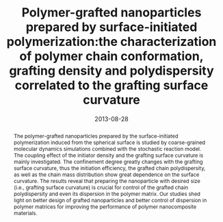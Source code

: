 ---
title: Polymer-grafted nanoparticles prepared by surface-initiated  polymerization:the characterization of polymer chain conformation,  grafting density and polydispersity correlated to the grafting surface  curvature
authors:
- Yao-Hong Xue
- You-Liang Zhu
- Wei Quan
- Fu-Heng Qu
- Cheng Han
- Jing-Tao Fan
- Hong Liu
date: '2013-08-28'
doi: 10.1039/C3CP51960K
publish_types: 期刊文章
publication: Physical Chemistry Chemical Physics
publication_short: Phys. Chem. Chem. Phys.
abstract: The polymer-grafted nanoparticles prepared by the  surface-initiated polymerization induced from the spherical surface is  studied by coarse-grained molecular dynamics simulations combined with  the stochastic reaction model. The coupling effect of the initiator  density and the grafting surface curvature is mainly investigated. The  confinement degree greatly changes with the grafting surface curvature,  thus the initiation efficiency, the grafted chain polydispersity, as  well as the chain mass distribution show great dependence on the surface  curvature. The results reveal that preparing the nanoparticle with  desired size (i.e., grafting surface curvature) is crucial for control  of the grafted chain polydispersity and even its dispersion in the  polymer matrix. Our studies shed light on better design of grafted  nanoparticles and better control of dispersion in polymer matrices for  improving the performance of polymer nanocomposite materials.
url_pdf: https://pubs.rsc.org/en/content/articlelanding/2013/cp/c3cp51960k
---